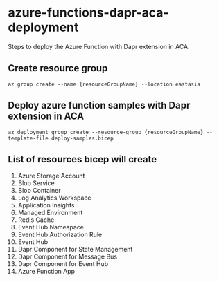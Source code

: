 # azure-functions-dapr-aca-deployment
Steps to deploy the Azure Function with Dapr extension in ACA.

## Create resource group
```
az group create --name {resourceGroupName} --location eastasia
```

## Deploy azure function samples with Dapr extension in ACA
```
az deployment group create --resource-group {resourceGroupName} --template-file deploy-samples.bicep
```

## List of resources bicep will create

1. Azure Storage Account
2. Blob Service
3. Blob Container
4. Log Analytics Workspace
5. Application Insights
6. Managed Environment
7. Redis Cache
8. Event Hub Namespace
9. Event Hub Authorization Rule
10. Event Hub
11. Dapr Component for State Management
12. Dapr Component for Message Bus
13. Dapr Component for Event Hub
14. Azure Function App